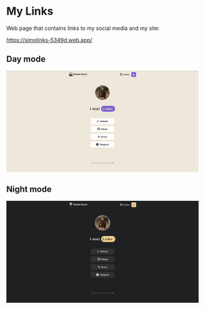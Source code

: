 # My Links

Web page that contains links to my social media and my site:

<https://simolinks-5349d.web.app/>

## Day mode

![light](./src/image/light.png)

## Night mode

![dark](src/image/dark.png)
